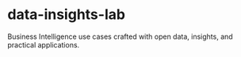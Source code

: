 # data-insights-lab
Business Intelligence use cases crafted with open data, insights, and practical applications.

